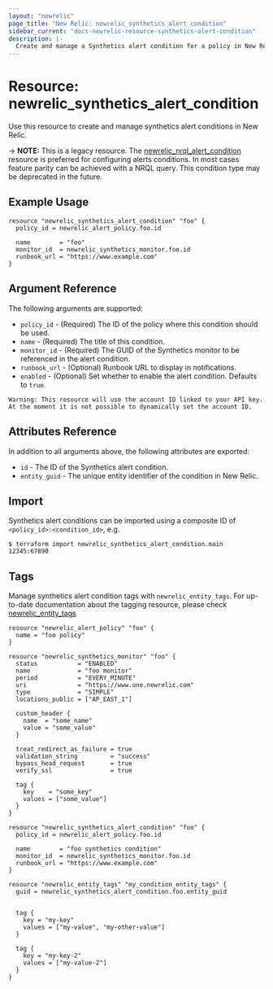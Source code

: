 ```yaml
---
layout: "newrelic"
page_title: "New Relic: newrelic_synthetics_alert_condition"
sidebar_current: "docs-newrelic-resource-synthetics-alert-condition"
description: |-
  Create and manage a Synthetics alert condition for a policy in New Relic.
---
```


# Resource: newrelic\_synthetics\_alert\_condition

Use this resource to create and manage synthetics alert conditions in New Relic.

-> **NOTE:** This is a legacy resource. The [newrelic_nrql_alert_condition](nrql_alert_condition.html) resource is preferred for configuring alerts conditions. In most cases feature parity can be achieved with a NRQL query. This condition type may be deprecated in the future.

## Example Usage

```hcl
resource "newrelic_synthetics_alert_condition" "foo" {
  policy_id = newrelic_alert_policy.foo.id

  name        = "foo"
  monitor_id  = newrelic_synthetics_monitor.foo.id
  runbook_url = "https://www.example.com"
}
```

## Argument Reference

The following arguments are supported:

  * `policy_id` - (Required) The ID of the policy where this condition should be used.
  * `name` - (Required) The title of this condition.
  * `monitor_id` - (Required) The GUID of the Synthetics monitor to be referenced in the alert condition.
  * `runbook_url` - (Optional) Runbook URL to display in notifications.
  * `enabled` - (Optional) Set whether to enable the alert condition. Defaults to `true`.

```
Warning: This resource will use the account ID linked to your API key. At the moment it is not possible to dynamically set the account ID.
```

## Attributes Reference

In addition to all arguments above, the following attributes are exported:

  * `id` - The ID of the Synthetics alert condition.
  * `entity_guid` - The unique entity identifier of the condition in New Relic.


## Import

Synthetics alert conditions can be imported using a composite ID of `<policy_id>:<condition_id>`, e.g.

```
$ terraform import newrelic_synthetics_alert_condition.main 12345:67890
```

## Tags

Manage synthetics alert condition tags with `newrelic_entity_tags`. For up-to-date documentation about the tagging resource, please check [newrelic_entity_tags](entity_tags.html#example-usage)

```hcl
resource "newrelic_alert_policy" "foo" {
  name = "foo policy"
}

resource "newrelic_synthetics_monitor" "foo" {
  status           = "ENABLED"
  name             = "foo monitor"
  period           = "EVERY_MINUTE"
  uri              = "https://www.one.newrelic.com"
  type             = "SIMPLE"
  locations_public = ["AP_EAST_1"]

  custom_header {
    name  = "some_name"
    value = "some_value"
  }

  treat_redirect_as_failure = true
  validation_string         = "success"
  bypass_head_request       = true
  verify_ssl                = true

  tag {
    key    = "some_key"
    values = ["some_value"]
  }
}

resource "newrelic_synthetics_alert_condition" "foo" {
  policy_id = newrelic_alert_policy.foo.id

  name        = "foo synthetics condition"
  monitor_id  = newrelic_synthetics_monitor.foo.id
  runbook_url = "https://www.example.com"
}

resource "newrelic_entity_tags" "my_condition_entity_tags" {
  guid = newrelic_synthetics_alert_condition.foo.entity_guid


  tag {
    key = "my-key"
    values = ["my-value", "my-other-value"]
  }

  tag {
    key = "my-key-2"
    values = ["my-value-2"]
  }
}
```

